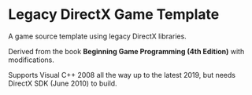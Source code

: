# Legacy DirectX Game Template
A game source template using legacy DirectX libraries.

Derived from the book **Beginning Game Programming (4th Edition)** with modifications.

Supports Visual C++ 2008 all the way up to the latest 2019, but needs DirectX SDK (June 2010) to build.
